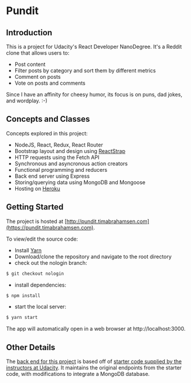 # Pundit

## Introduction
This is a project for Udacity's React Developer NanoDegree. It's a Reddit clone that allows users to:

  - Post content
  - Filter posts by category and sort them by different metrics
  - Comment on posts
  - Vote on posts and comments

Since I have an affinity for cheesy humor, its focus is on puns, dad jokes, and wordplay. :-)

## Concepts and Classes
Concepts explored in this project:

  - NodeJS, React, Redux, React Router
  - Bootstrap layout and design using [ReactStrap](https://reactstrap.github.io)
  - HTTP requests using the Fetch API
  - Synchronous and asyncronous action creators
  - Functional programming and reducers
  - Back end server using Express
  - Storing/querying data using MongoDB and Mongoose
  - Hosting on [Heroku](https://www.heroku.com)

## Getting Started
The project is hosted at [http://pundit.timabrahamsen.com](https://pundit.timabrahamsen.com).

To view/edit the source code:

  - Install [Yarn](https://yarnpkg.com/lang/en/docs/install)
  - Download/clone the repository and navigate to the root directory
  - check out the nologin branch:
  ```sh
  $ git checkout nologin
  ```
  - install dependencies:
  ```sh
  $ npm install
  ```
  - start the local server:
  ```sh
  $ yarn start
  ```
  The app will automatically open in a web browser at http://localhost:3000.
  
## Other Details
The [back end for this project](https://github.com/timmyneutron/Pundit-Back-End) is based off of [starter code supplied by the instructors at Udacity](https://github.com/udacity/reactnd-project-readable-starter). It maintains the original endpoints from the starter code, with modifications to integrate a MongoDB database.
